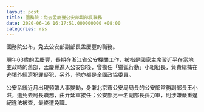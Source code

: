 ```yaml
---
layout: post
title: 國務院：免去孟慶豐公安部副部長職務
date: 2020-06-16 16:17:51.000000000 +08:00
categories: rss
---
```


國務院公布，免去公安部副部長孟慶豐的職務。

現年63歲的孟慶豐，長期在浙江省公安機關工作，被指是國家主席習近平在當地主政時的舊部，孟慶豐進入公安部後，曾擔任「獵狐行動」小組組長，負責緝捕在逃境外經濟犯罪疑犯，另外，他亦都是全國政協委員。

公安系統近月出現頻繁人事變動，身兼北京市公安局局長的公安部常務副部長王小洪，遭免去局長職務，由亓延軍接任；公安部另一名副部長孫力軍，則涉嫌嚴重違紀違法被查，最終遭免職。
